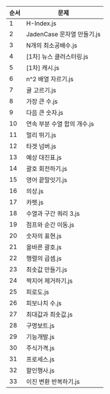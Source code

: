 | 순서 | 문제 |
|-------|-----------|
| 1 | H-Index.js |
| 2 | JadenCase 문자열 만들기.js |
| 3 | N개의 최소공배수.js |
| 4 | [1차] 뉴스 클러스터링.js |
| 5 | [1차] 캐시.js |
| 6 | n^2 배열 자르기.js |
| 7 | 귤 고르기.js |
| 8 | 가장 큰 수.js |
| 9 | 다음 큰 숫자.js |
| 10 | 연속 부분 수열 합의 개수.js |
| 11 | 멀리 뛰기.js |
| 12 | 타겟 넘버.js |
| 13 | 예상 대진표.js |
| 14 | 괄호 회전하기.js |
| 15 | 영어 끝말잇기.js |
| 16 | 의상.js |
| 17 | 카펫.js |
| 18 | 수열과 구간 쿼리 3.js |
| 19 | 점프와 순간 이동.js |
| 20 | 숫자의 표현.js |
| 21 | 올바른 괄호.js |
| 22 | 행렬의 곱셈.js |
| 23 | 최솟값 만들기.js |
| 24 | 짝지어 제거하기.js |
| 25 | 피로도.js |
| 26 | 피보나치 수.js |
| 27 | 최대값과 최솟값.js |
| 28 | 구명보트.js |
| 29 | 기능개발.js |
| 30 | 주식가격.js |
| 31 | 프로세스.js |
| 32 | 할인행사.js |
| 33 | 이진 변환 반복하기.js |

